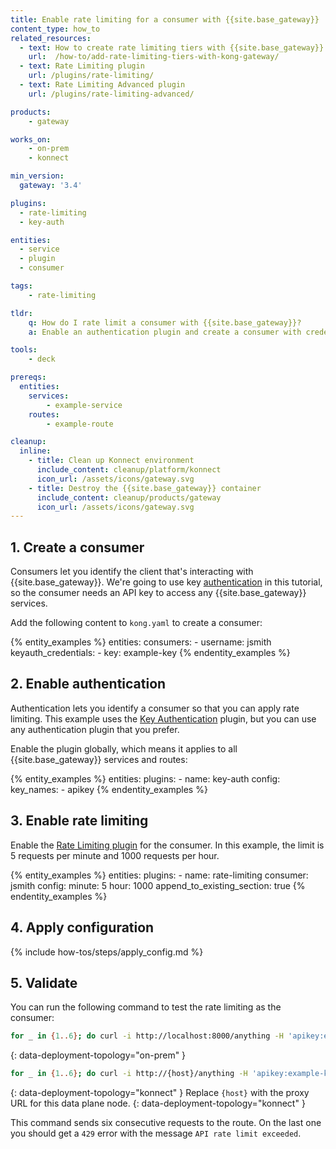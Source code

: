 ```yaml
---
title: Enable rate limiting for a consumer with {{site.base_gateway}}
content_type: how_to
related_resources:
  - text: How to create rate limiting tiers with {{site.base_gateway}}
    url:  /how-to/add-rate-limiting-tiers-with-kong-gateway/
  - text: Rate Limiting plugin
    url: /plugins/rate-limiting/
  - text: Rate Limiting Advanced plugin
    url: /plugins/rate-limiting-advanced/

products:
    - gateway

works_on:
    - on-prem
    - konnect

min_version:
  gateway: '3.4'

plugins:
  - rate-limiting
  - key-auth

entities: 
  - service
  - plugin
  - consumer

tags:
    - rate-limiting

tldr:
    q: How do I rate limit a consumer with {{site.base_gateway}}?
    a: Enable an authentication plugin and create a consumer with credentials, then enable the <a href="/plugins/rate-limiting/reference/">Rate Limiting plugin</a> on the new consumer.

tools:
    - deck

prereqs:
  entities:
    services:
        - example-service
    routes:
        - example-route

cleanup:
  inline:
    - title: Clean up Konnect environment
      include_content: cleanup/platform/konnect
      icon_url: /assets/icons/gateway.svg
    - title: Destroy the {{site.base_gateway}} container
      include_content: cleanup/products/gateway
      icon_url: /assets/icons/gateway.svg
---
```


## 1. Create a consumer

Consumers let you identify the client that's interacting with {{site.base_gateway}}.
We're going to use key [authentication](/authentication/) in this tutorial, so the consumer needs an API key to access any {{site.base_gateway}} services.

Add the following content to `kong.yaml` to create a consumer:

{% entity_examples %}
entities:
  consumers:
    - username: jsmith
      keyauth_credentials:
        - key: example-key
{% endentity_examples %}

## 2. Enable authentication

Authentication lets you identify a consumer so that you can apply rate limiting.
This example uses the [Key Authentication](/plugins/key-auth) plugin, but you can use any authentication plugin that you prefer.

Enable the plugin globally, which means it applies to all {{site.base_gateway}} services and routes:

{% entity_examples %}
entities:
  plugins:
    - name: key-auth
      config:
        key_names:
          - apikey
{% endentity_examples %}

## 3. Enable rate limiting

Enable the [Rate Limiting plugin](/plugins/rate-limiting/) for the consumer. 
In this example, the limit is 5 requests per minute and 1000 requests per hour.

{% entity_examples %}
entities:
  plugins:
    - name: rate-limiting
      consumer: jsmith
      config:
        minute: 5
        hour: 1000
append_to_existing_section: true
{% endentity_examples %}

## 4. Apply configuration

{% include how-tos/steps/apply_config.md %}

## 5. Validate

You can run the following command to test the rate limiting as the consumer:

```bash
for _ in {1..6}; do curl -i http://localhost:8000/anything -H 'apikey:example-key'; echo; done
```
{: data-deployment-topology="on-prem" }

```bash
for _ in {1..6}; do curl -i http://{host}/anything -H 'apikey:example-key'; echo; done
```
{: data-deployment-topology="konnect" }
Replace `{host}` with the proxy URL for this data plane node.
{: data-deployment-topology="konnect" }

This command sends six consecutive requests to the route. On the last one you should get a `429` error with the message `API rate limit exceeded`.
